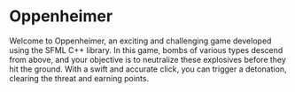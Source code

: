 # Oppenheimer
Welcome to Oppenheimer, an exciting and challenging game developed using the SFML C++ library. In this game, bombs of various types descend from above, and your objective is to neutralize these explosives before they hit the ground. With a swift and accurate click, you can trigger a detonation, clearing the threat and earning points.

